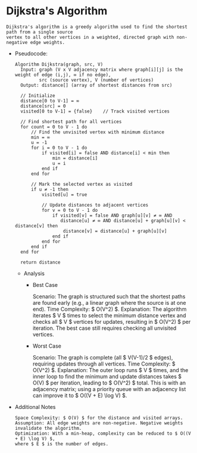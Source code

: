 # Dijkstra's Algorithm
    Dijkstra's algorithm is a greedy algorithm used to find the shortest path from a single source 
    vertex to all other vertices in a weighted, directed graph with non-negative edge weights.

* Pseudocode:
  ```
  Algorithm Dijkstra(graph, src, V)
    Input: graph (V x V adjacency matrix where graph[i][j] is the weight of edge (i,j), ∞ if no edge), 
           src (source vertex), V (number of vertices)
    Output: distance[] (array of shortest distances from src)
    
    // Initialize
    distance[0 to V-1] = ∞
    distance[src] = 0
    visited[0 to V-1] = {false}    // Track visited vertices
    
    // Find shortest path for all vertices
    for count = 0 to V - 1 do
        // Find the unvisited vertex with minimum distance
        min = ∞
        u = -1
        for i = 0 to V - 1 do
            if visited[i] = false AND distance[i] < min then
                min = distance[i]
                u = i
            end if
        end for
        
        // Mark the selected vertex as visited
        if u ≠ -1 then
            visited[u] = true
            
            // Update distances to adjacent vertices
            for v = 0 to V - 1 do
                if visited[v] = false AND graph[u][v] ≠ ∞ AND 
                   distance[u] ≠ ∞ AND distance[u] + graph[u][v] < distance[v] then
                    distance[v] = distance[u] + graph[u][v]
                end if
            end for
        end if
    end for
    
    return distance
  ```
  * Analysis
  
      - Best Case
  
        Scenario: The graph is structured such that the shortest paths are found early
        (e.g., a linear graph where the source is at one end).
        Time Complexity: $ O(V^2) $.
        Explanation: The algorithm iterates $ V $ times to select the minimum distance
        vertex and checks all $ V $ vertices for updates, resulting in $ O(V^2) $ per iteration.
        The best case still requires checking all unvisited vertices.

      - Worst Case

        Scenario: The graph is complete (all $ V(V-1)/2 $ edges), requiring updates
        through all vertices.
        Time Complexity: $ O(V^2) $.
        Explanation: The outer loop runs $ V $ times, and the inner loop to find the minimum
        and update distances takes $ O(V) $ per iteration, leading to $ O(V^2) $ total.
        This is with an adjacency matrix; using a priority queue with an adjacency list can improve
        it to $ O((V + E) \log V) $.

* Additional Notes
  
      Space Complexity: $ O(V) $ for the distance and visited arrays.
      Assumption: All edge weights are non-negative. Negative weights invalidate the algorithm.
      Optimization: With a min-heap, complexity can be reduced to $ O((V + E) \log V) $,
      where $ E $ is the number of edges.
        
